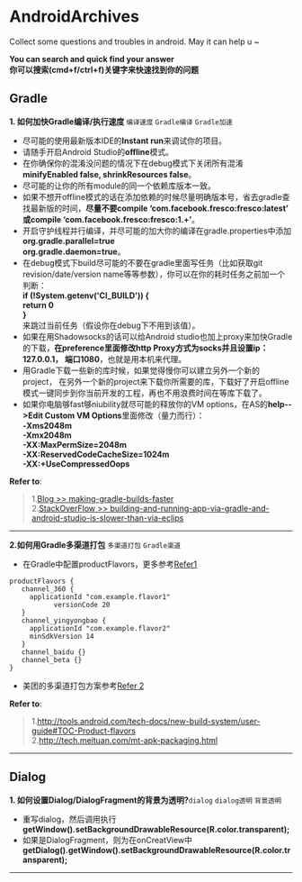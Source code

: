 # AndroidArchives
Collect some questions and troubles in android. May it can help  u ~

**You can search and quick find your answer   
你可以搜索(cmd+f/ctrl+f)关键字来快速找到你的问题**

## Gradle
**1. 如何加快Gradle编译/执行速度** `编译速度` `Gradle编译` `Gradle加速`
- 尽可能的使用最新版本IDE的**Instant run**来调试你的项目。
- 请随手开启Android Studio的**offline**模式。
- 在你确保你的混淆没问题的情况下在debug模式下关闭所有混淆**minifyEnabled false, shrinkResources false**。
- 尽可能的让你的所有module的同一个依赖库版本一致。
- 如果不想开offline模式的话在添加依赖的时候尽量明确版本号，省去gradle查找最新版的时间，**尽量不要compile ‘com.facebook.fresco:fresco:latest’ 或compile ‘com.facebook.fresco:fresco:1.+’**。
- 开启守护线程并行编译，并尽可能的加大你的编译在gradle.properties中添加  
**org.gradle.parallel=true  
org.gradle.daemon=true**。
- 在debug模式下build尽可能的不要在gradle里面写任务（比如获取git revision/date/version name等等参数），你可以在你的耗时任务之前加一个判断：  
**if (!System.getenv('CI_BUILD')) {  
  return 0    
}**   
来跳过当前任务（假设你在debug下不用到该值）。
- 如果在用Shadowsocks的话可以给Android studio也加上proxy来加快Gradle的下载，**在preference里面修改http Proxy方式为socks并且设置ip：127.0.0.1， 端口1080**，也就是用本机来代理。
- 用Gradle下载一些新的库时候，如果觉得慢你可以建立另外一个新的project， 在另外一个新的project来下载你所需要的库，下载好了开启offline模式一键同步到你当前开发的工程，再也不用浪费时间在等库下载了。
- 如果你电脑够fast够niubility就尽可能的释放你的VM options，在AS的**help-->Edit Custom VM Options**里面修改（量力而行）：  
**-Xms2048m  
-Xmx2048m  
-XX:MaxPermSize=2048m  
-XX:ReservedCodeCacheSize=1024m   
-XX:+UseCompressedOops**

**Refer to**:   
> 1.[Blog >> making-gradle-builds-faster](http://zeroturnaround.com/rebellabs/making-gradle-builds-faster/)  
> 2.[StackOverFlow >> building-and-running-app-via-gradle-and-android-studio-is-slower-than-via-eclips](http://stackoverflow.com/questions/16775197/building-and-running-app-via-gradle-and-android-studio-is-slower-than-via-eclips/17286002#17286002)


----

**2.如何用Gradle多渠道打包** `多渠道打包` `Gradle渠道`   
- 在Gradle中配置productFlavors，更多参考[Refer1](http://tools.android.com/tech-docs/new-build-system/user-guide#TOC-Product-flavors)

```
productFlavors {
   channel_360 {
     applicationId "com.example.flavor1"
           versionCode 20
   }
   channel_yingyongbao {
     applicationId "com.example.flavor2"
     minSdkVersion 14
   }
   channel_baidu {}
   channel_beta {}
}
```  
- 美团的多渠道打包方案参考[Refer 2](http://tech.meituan.com/mt-apk-packaging.html)

**Refer to**:   
>1.http://tools.android.com/tech-docs/new-build-system/user-guide#TOC-Product-flavors  
2.http://tech.meituan.com/mt-apk-packaging.html

----
## Dialog

**1. 如何设置Dialog/DialogFragment的背景为透明?**`dialog` `dialog透明` `背景透明`  
- 重写dialog，然后调用执行**getWindow().setBackgroundDrawableResource(R.color.transparent);**
- 如果是DialogFragment，则为在onCreatView中**getDialog().getWindow().setBackgroundDrawableResource(R.color.transparent);**

----
